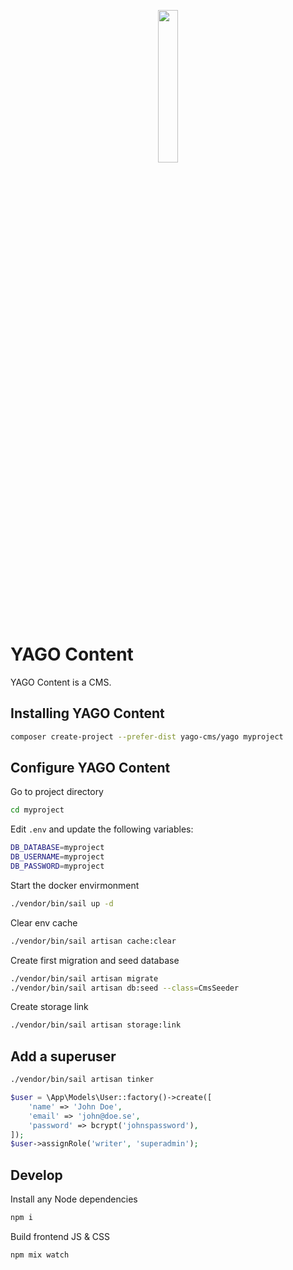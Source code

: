 <p align="center">
    <img src="https://user-images.githubusercontent.com/1246744/154675392-9102309f-d430-467c-86ea-7a418a7568bb.svg" width="25%">
</p>


# YAGO Content

YAGO Content is a CMS.

## Installing YAGO Content

```bash
composer create-project --prefer-dist yago-cms/yago myproject
```

## Configure YAGO Content
Go to project directory

```bash
cd myproject
```

Edit `.env` and update the following variables:

```bash
DB_DATABASE=myproject
DB_USERNAME=myproject
DB_PASSWORD=myproject
```

Start the docker envirmonment

```bash
./vendor/bin/sail up -d
```

Clear env cache

```bash
./vendor/bin/sail artisan cache:clear
```

Create first migration and seed database

```bash
./vendor/bin/sail artisan migrate
./vendor/bin/sail artisan db:seed --class=CmsSeeder
```

Create storage link

```bash
./vendor/bin/sail artisan storage:link
```

## Add a superuser

```bash
./vendor/bin/sail artisan tinker
```

```php
$user = \App\Models\User::factory()->create([
    'name' => 'John Doe',
    'email' => 'john@doe.se',
    'password' => bcrypt('johnspassword'),
]);
$user->assignRole('writer', 'superadmin');
```

## Develop

Install any Node dependencies

```bash
npm i
```

Build frontend JS & CSS

```bash
npm mix watch
```